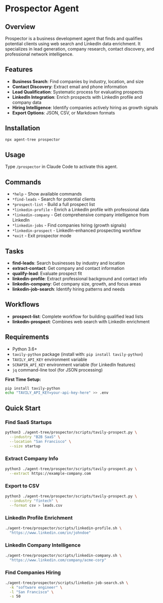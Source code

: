 # Prospector Agent

## Overview
Prospector is a business development agent that finds and qualifies potential clients using web search and LinkedIn data enrichment. It specializes in lead generation, company research, contact discovery, and professional network intelligence.

## Features
- **Business Search**: Find companies by industry, location, and size
- **Contact Discovery**: Extract email and phone information
- **Lead Qualification**: Systematic process for evaluating prospects
- **LinkedIn Integration**: Enrich prospects with LinkedIn profile and company data
- **Hiring Intelligence**: Identify companies actively hiring as growth signals
- **Export Options**: JSON, CSV, or Markdown formats

## Installation
```bash
npx agent-tree prospector
```

## Usage
Type `/prospector` in Claude Code to activate this agent.

## Commands
- `*help` - Show available commands
- `*find-leads` - Search for potential clients
- `*prospect-list` - Build a full prospect list
- `*linkedin-profile` - Enrich a LinkedIn profile with professional data
- `*linkedin-company` - Get comprehensive company intelligence from LinkedIn
- `*linkedin-jobs` - Find companies hiring (growth signals)
- `*linkedin-prospect` - LinkedIn-enhanced prospecting workflow
- `*exit` - Exit prospector mode

## Tasks
- **find-leads**: Search businesses by industry and location
- **extract-contact**: Get company and contact information
- **qualify-lead**: Evaluate prospect fit
- **linkedin-profile**: Extract professional background and contact info
- **linkedin-company**: Get company size, growth, and focus areas
- **linkedin-job-search**: Identify hiring patterns and needs

## Workflows
- **prospect-list**: Complete workflow for building qualified lead lists
- **linkedin-prospect**: Combines web search with LinkedIn enrichment

## Requirements
- Python 3.6+
- `tavily-python` package (install with: `pip install tavily-python`)
- `TAVILY_API_KEY` environment variable
- `SCRAPIN_API_KEY` environment variable (for LinkedIn features)
- `jq` command-line tool (for JSON processing)

**First Time Setup:**
```bash
pip install tavily-python
echo "TAVILY_API_KEY=your-api-key-here" >> .env
```

## Quick Start

### Find SaaS Startups
```bash
python3 ./agent-tree/prospector/scripts/tavily-prospect.py \
  --industry "B2B SaaS" \
  --location "San Francisco" \
  --size startup
```

### Extract Company Info
```bash
python3 ./agent-tree/prospector/scripts/tavily-prospect.py \
  --extract https://example-company.com
```

### Export to CSV
```bash
python3 ./agent-tree/prospector/scripts/tavily-prospect.py \
  --industry "fintech" \
  --format csv > leads.csv
```

### LinkedIn Profile Enrichment
```bash
./agent-tree/prospector/scripts/linkedin-profile.sh \
  "https://www.linkedin.com/in/johndoe"
```

### LinkedIn Company Intelligence
```bash
./agent-tree/prospector/scripts/linkedin-company.sh \
  "https://www.linkedin.com/company/acme-corp"
```

### Find Companies Hiring
```bash
./agent-tree/prospector/scripts/linkedin-job-search.sh \
  -k "software engineer" \
  -l "San Francisco" \
  -s 50
```